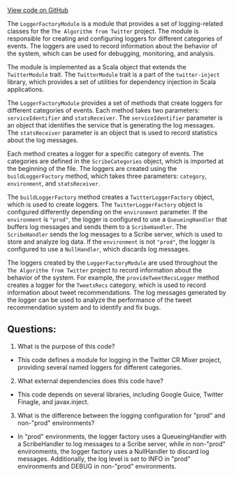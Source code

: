 [View code on GitHub](https://github.com/misbahsy/the-algorithm/cr-mixer/server/src/main/scala/com/twitter/cr_mixer/module/core/LoggerFactoryModule.scala)

The `LoggerFactoryModule` is a module that provides a set of logging-related classes for the `The Algorithm from Twitter` project. The module is responsible for creating and configuring loggers for different categories of events. The loggers are used to record information about the behavior of the system, which can be used for debugging, monitoring, and analysis.

The module is implemented as a Scala object that extends the `TwitterModule` trait. The `TwitterModule` trait is a part of the `twitter-inject` library, which provides a set of utilities for dependency injection in Scala applications.

The `LoggerFactoryModule` provides a set of methods that create loggers for different categories of events. Each method takes two parameters: `serviceIdentifier` and `statsReceiver`. The `serviceIdentifier` parameter is an object that identifies the service that is generating the log messages. The `statsReceiver` parameter is an object that is used to record statistics about the log messages.

Each method creates a logger for a specific category of events. The categories are defined in the `ScribeCategories` object, which is imported at the beginning of the file. The loggers are created using the `buildLoggerFactory` method, which takes three parameters: `category`, `environment`, and `statsReceiver`.

The `buildLoggerFactory` method creates a `TwitterLoggerFactory` object, which is used to create loggers. The `TwitterLoggerFactory` object is configured differently depending on the `environment` parameter. If the `environment` is `"prod"`, the logger is configured to use a `QueueingHandler` that buffers log messages and sends them to a `ScribeHandler`. The `ScribeHandler` sends the log messages to a Scribe server, which is used to store and analyze log data. If the `environment` is not `"prod"`, the logger is configured to use a `NullHandler`, which discards log messages.

The loggers created by the `LoggerFactoryModule` are used throughout the `The Algorithm from Twitter` project to record information about the behavior of the system. For example, the `provideTweetRecsLogger` method creates a logger for the `TweetsRecs` category, which is used to record information about tweet recommendations. The log messages generated by the logger can be used to analyze the performance of the tweet recommendation system and to identify and fix bugs.
## Questions: 
 1. What is the purpose of this code?
- This code defines a module for logging in the Twitter CR Mixer project, providing several named loggers for different categories.

2. What external dependencies does this code have?
- This code depends on several libraries, including Google Guice, Twitter Finagle, and javax.inject.

3. What is the difference between the logging configuration for "prod" and non-"prod" environments?
- In "prod" environments, the logger factory uses a QueueingHandler with a ScribeHandler to log messages to a Scribe server, while in non-"prod" environments, the logger factory uses a NullHandler to discard log messages. Additionally, the log level is set to INFO in "prod" environments and DEBUG in non-"prod" environments.